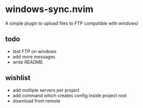 # windows-sync.nvim

A simple plugin to upload files to FTP compatible with windows!

## todo
* test FTP on windows
* add more messages
* write README

## wishlist
* add multiple servers per project
* add command which creates config inside project root
* download from remote

